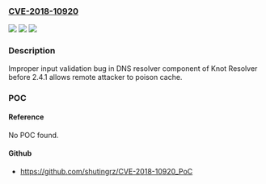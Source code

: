 ### [CVE-2018-10920](https://cve.mitre.org/cgi-bin/cvename.cgi?name=CVE-2018-10920)
![](https://img.shields.io/static/v1?label=Product&message=knot-resolver&color=blue)
![](https://img.shields.io/static/v1?label=Version&message=n%2Fa&color=blue)
![](https://img.shields.io/static/v1?label=Vulnerability&message=CWE-20&color=brighgreen)

### Description

Improper input validation bug in DNS resolver component of Knot Resolver before 2.4.1 allows remote attacker to poison cache.

### POC

#### Reference
No POC found.

#### Github
- https://github.com/shutingrz/CVE-2018-10920_PoC

